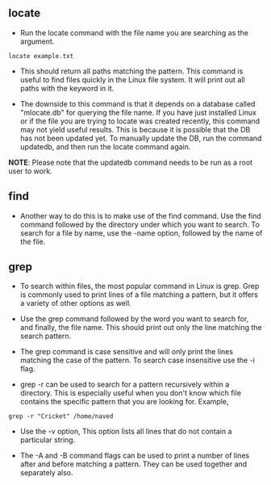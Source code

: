 ## locate ##

* Run the locate command with the file name you are searching as the argument.

```
locate example.txt
```

* This should return all paths matching the pattern. This command is useful to find files quickly in the Linux file system. It will print out all paths with the keyword in it. 

* The downside to this command is that it depends on a database called "mlocate.db" for querying the file name. If you have just installed Linux or if the file you are trying to locate was created recently, this command may not yield useful results. This is because it is possible that the DB has not been updated yet. To manually update the DB, run the command updatedb, and then run the locate command again. 

<b>NOTE</b>: Please note that the updatedb command needs to be run as a root user to work. 

## find ##

* Another way to do this is to make use of the find command. Use the find command followed by the directory under which you want to search. To search for a file by name, use the -name option, followed by the name of the file. 

## grep ##

* To search within files, the most popular command in Linux is grep. Grep is commonly used to print lines of a file matching a pattern, but it offers a variety of other options as well. 

* Use the grep command followed by the word you want to search for, and finally, the file name. This should print out only the line matching the search pattern. 

* The grep command is case sensitive and will only print the lines matching the case of the pattern. To search case insensitive use the -i flag. 

* grep -r can be used to search for a pattern recursively within a directory. This is especially useful when you don't know which file contains the specific pattern that you are looking for. Example,

```
grep -r "Cricket" /home/naved
```
 
* Use the -v option, This option lists all lines that do not contain a particular string. 

* The -A and -B command flags can be used to print a number of lines after and before matching a pattern. They can be used together and separately also.



